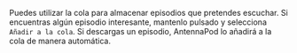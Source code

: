 Puedes utilizar la cola para almacenar episodios que pretendes escuchar. Si encuentras algún episodio interesante, mantenlo pulsado y selecciona `Añadir a la cola`. Si descargas un episodio, AntennaPod lo añadirá a la cola de manera automática.
